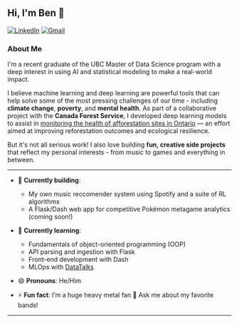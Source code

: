 ## Hi, I'm Ben 👋

[![LinkedIn](https://img.shields.io/badge/linkedin-%230077B5.svg?style=for-the-badge&logo=linkedin&logoColor=white)](https://www.linkedin.com/in/benjamin-frizzell-843436309/)
[![Gmail](https://img.shields.io/badge/Gmail-D14836?style=for-the-badge&logo=gmail&logoColor=white)](mailto:benjamin.frizzell01@gmail.com)


### About Me

I'm a recent graduate of the UBC Master of Data Science program with a deep interest in using AI and statistical modeling to make a real-world impact.

I believe machine learning and deep learning are powerful tools that can help solve some of the most pressing challenges of our time - including **climate change**, **poverty**, and **mental health**. As part of a collaborative project with the **Canada Forest Service**, I developed deep learning models to assist in [monitoring the health of afforestation sites in Ontario](https://github.com/ptompalski/MDSAfforestationMonitoring) — an effort aimed at improving reforestation outcomes and ecological resilience.

But it's not all serious work! I also love building **fun, creative side projects** that reflect my personal interests - from music to games and everything in between.

---

- 🔭 **Currently building**:
  - My own music reccomender system using Spotify and a suite of RL algorithms
  - A Flask/Dash web app for competitive Pokémon metagame analytics (coming soon!)

- 🌱 **Currently learning**:
  - Fundamentals of object-oriented programming (OOP)
  - API parsing and ingestion with Flask
  - Front-end development with Dash
  - MLOps with [DataTalks](https://github.com/DataTalksClub/mlops-zoomcamp)

- 😄 **Pronouns**: He/Him  
- ⚡ **Fun fact**: I’m a huge heavy metal fan 🤘 Ask me about my favorite bands!

---
